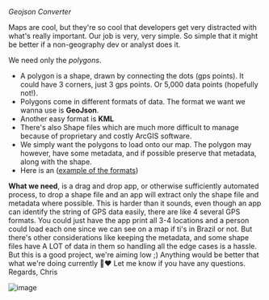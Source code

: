 *Geojson Converter*

Maps are cool, but they're so cool that developers get very distracted with what's really important. 
Our job is very, very simple. So simple that it might be better if a non-geography dev or analyst does it.

We need only the *polygons*. 

- A polygon is a shape, drawn by connecting the dots (gps points). It could have 3 corners, just 3 gps points. Or 5,000 data points (hopefully not!).
- Polygons come in different formats of data. The format we want we wanna use is **GeoJson**. 
- Another easy format is **KML**
- There's also Shape files which are much more difficult to manage because of proprietary and costly ArcGIS software.
- We simply want the polygons to load onto our map. The polygon may however, have some metadata, and if possible preserve that metadata, along with the shape.
- Here is an ([example of the formats](https://drive.google.com/drive/folders/1vBWcN2G2ByaEwRjLUQlDajLVIcmTxGXJ?usp=sharing))

**What we need**, is a drag and drop app, or otherwise sufficiently automated process, to drop a shape file and an app will extract only the shape file and metadata where possible.
This is harder than it sounds, even though an app can identify the string of GPS data easily, there are like 4 several GPS formats.  You could just have the app print all 3-4 locations and a person could load each one since we can see on a map if ti's in Brazil or not. But there's other considerations like keeping the metadata, and some shape files have A LOT of data in them so handling all the edge cases is a hassle.  
But this is a good project, we're aiming low ;)  Anything would be better that what we're doing currently 🌲️♥️
Let me know if you have any questions.
Regards, 
Chris


![image](https://github.com/user-attachments/assets/63c37a0c-bfed-463a-be2b-29a9d3e0bf3a)
